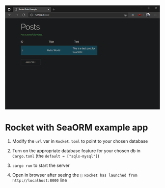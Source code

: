 ![screenshot](Screenshot.png)

# Rocket with SeaORM example app

1. Modify the `url` var in `Rocket.toml` to point to your chosen database

1. Turn on the appropriate database feature for your chosen db in `Cargo.toml` (the `default = ["sqlx-mysql"]`)

1. `cargo run` to start the server

1. Open in browser after seeing the `🚀 Rocket has launched from http://localhost:8000` line
